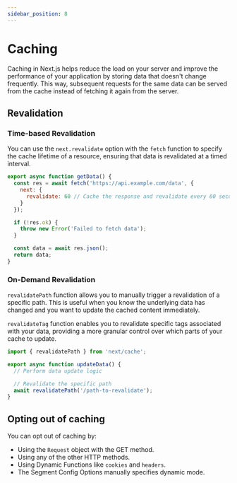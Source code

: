 ```yaml
---
sidebar_position: 8
---
```


# Caching

Caching in Next.js helps reduce the load on your server and improve the
performance of your application by storing data that doesn't change frequently.
This way, subsequent requests for the same data can be served from the cache
instead of fetching it again from the server.

## Revalidation

### Time-based Revalidation

You can use the `next.revalidate` option with the `fetch` function to specify the
cache lifetime of a resource, ensuring that data is revalidated at a timed
interval.

```jsx
export async function getData() {
  const res = await fetch('https://api.example.com/data', {
    next: {
      revalidate: 60 // Cache the response and revalidate every 60 seconds
    }
  });

  if (!res.ok) {
    throw new Error('Failed to fetch data');
  }

  const data = await res.json();
  return data;
}
```

### On-Demand Revalidation

`revalidatePath` function allows you to manually trigger a revalidation of
a specific path. This is useful when you know the underlying data has changed
and you want to update the cached content immediately.

`revalidateTag` function enables you to revalidate specific tags
associated with your data, providing a more granular control over which parts of
your cache to update.

```jsx
import { revalidatePath } from 'next/cache';

export async function updateData() {
  // Perform data update logic

  // Revalidate the specific path
  await revalidatePath('/path-to-revalidate');
}
```

## Opting out of caching

You can opt out of caching by:

- Using the `Request` object with the GET method.
- Using any of the other HTTP methods.
- Using Dynamic Functions like `cookies` and `headers`.
- The Segment Config Options manually specifies dynamic mode.
